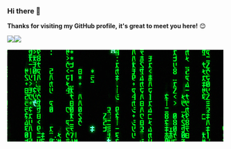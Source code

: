### Hi there 👋

**Thanks for visiting my GitHub profile, it's great to meet you here!** 😊

<img width="400" src="https://wakatime.com/share/@bfd9de4c-fbe1-43df-94a9-f231f4a43b48/c5849976-da59-48cc-a0a5-67f1a43315e2.png" /><img width="400"  src="https://wakatime.com/share/@bfd9de4c-fbe1-43df-94a9-f231f4a43b48/b7985c48-0279-487d-8988-15b9b1cd5dab.png" />

<!--
![](https://raw.githubusercontent.com/lyyyuna/lyyyuna/master/CodeCogsEqn.png)
-->

![](https://raw.githubusercontent.com/lyyyuna/lyyyuna/master/matrix.gif)

<!--
**lyyyuna/lyyyuna** is a ✨ _special_ ✨ repository because its `README.md` (this file) appears on your GitHub profile.

Here are some ideas to get you started:

- 🔭 I’m currently working on ...
- 🌱 I’m currently learning ...
- 👯 I’m looking to collaborate on ...
- 🤔 I’m looking for help with ...
- 💬 Ask me about ...
- 📫 How to reach me: ...
- 😄 Pronouns: ...
- ⚡ Fun fact: ...
-->
